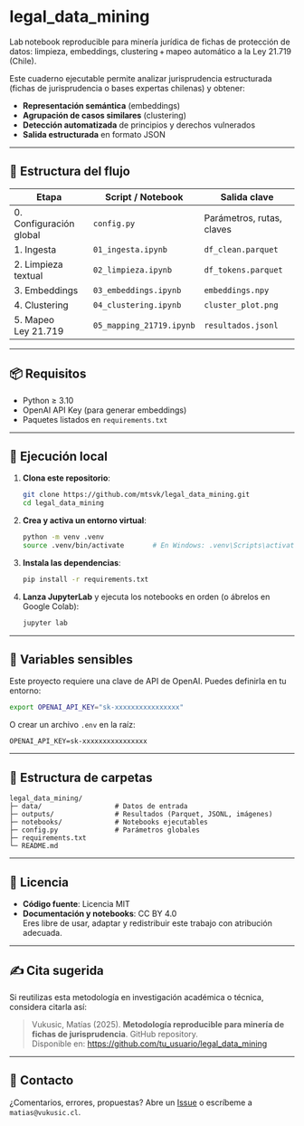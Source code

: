 # legal_data_mining

Lab notebook reproducible para minería jurídica de fichas de protección de datos: limpieza, embeddings, clustering + mapeo automático a la Ley 21.719 (Chile).

Este cuaderno ejecutable permite analizar jurisprudencia estructurada (fichas de jurisprudencia o bases expertas chilenas) y obtener:

- **Representación semántica** (embeddings)  
- **Agrupación de casos similares** (clustering)  
- **Detección automatizada** de principios y derechos vulnerados  
- **Salida estructurada** en formato JSON  

---

## 🧩 Estructura del flujo

| Etapa                   | Script / Notebook           | Salida clave             |
|-------------------------|-----------------------------|--------------------------|
| 0. Configuración global | `config.py`                 | Parámetros, rutas, claves |
| 1. Ingesta              | `01_ingesta.ipynb`          | `df_clean.parquet`       |
| 2. Limpieza textual     | `02_limpieza.ipynb`         | `df_tokens.parquet`      |
| 3. Embeddings           | `03_embeddings.ipynb`       | `embeddings.npy`         |
| 4. Clustering           | `04_clustering.ipynb`       | `cluster_plot.png`       |
| 5. Mapeo Ley 21.719     | `05_mapping_21719.ipynb`    | `resultados.jsonl`       |

---

## 📦 Requisitos

- Python ≥ 3.10  
- OpenAI API Key (para generar embeddings)  
- Paquetes listados en `requirements.txt`  

---

## 🚀 Ejecución local

1. **Clona este repositorio**:

   ```bash
   git clone https://github.com/mtsvk/legal_data_mining.git
   cd legal_data_mining
   ```

2. **Crea y activa un entorno virtual**:

   ```bash
   python -m venv .venv
   source .venv/bin/activate       # En Windows: .venv\Scripts\activate
   ```

3. **Instala las dependencias**:

   ```bash
   pip install -r requirements.txt
   ```

4. **Lanza JupyterLab** y ejecuta los notebooks en orden (o ábrelos en Google Colab):

   ```bash
   jupyter lab
   ```

---

## 🔐 Variables sensibles

Este proyecto requiere una clave de API de OpenAI. Puedes definirla en tu entorno:

```bash
export OPENAI_API_KEY="sk-xxxxxxxxxxxxxxxx"
```

O crear un archivo `.env` en la raíz:

```env
OPENAI_API_KEY=sk-xxxxxxxxxxxxxxxx
```

---

## 📂 Estructura de carpetas

```
legal_data_mining/
├─ data/                  # Datos de entrada
├─ outputs/               # Resultados (Parquet, JSONL, imágenes)
├─ notebooks/             # Notebooks ejecutables
├─ config.py              # Parámetros globales
├─ requirements.txt
└─ README.md
```

---

## 📜 Licencia

- **Código fuente**: Licencia MIT  
- **Documentación y notebooks**: CC BY 4.0  
  Eres libre de usar, adaptar y redistribuir este trabajo con atribución adecuada.

---

## ✍️ Cita sugerida

Si reutilizas esta metodología en investigación académica o técnica, considera citarla así:

> Vukusic, Matías (2025). **Metodología reproducible para minería de fichas de jurisprudencia**. GitHub repository.  
> Disponible en: https://github.com/tu_usuario/legal_data_mining

---

## 🤝 Contacto

¿Comentarios, errores, propuestas? Abre un [Issue](https://github.com/mtsvk/legal_data_mining/issues) o escríbeme a `matias@vukusic.cl`.
